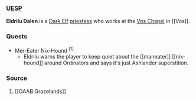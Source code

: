 ### [UESP](https://en.uesp.net/wiki/Morrowind:Eldrilu_Dalen)
**Eldrilu Dalen** is a [Dark Elf](https://en.uesp.net/wiki/Morrowind:Dark_Elf "Morrowind:Dark Elf") [priestess](https://en.uesp.net/wiki/Morrowind:Priest_Service "Morrowind:Priest Service") who works at the [Vos Chapel](https://en.uesp.net/wiki/Morrowind:Vos_Chapel "Morrowind:Vos Chapel") in [[Vos]].
### Quests
* Mer-Eater Nix-Hound <sup>[1]</sup>
	* Eldrilu warns the player to keep quiet about the [[maneater]] [[nix-hound]] around Ordinators and says it's just Ashlander superstition.
### Source
1. [[OAAB Grazelands]]